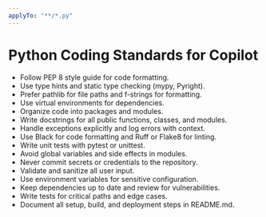 ```yaml
---
applyTo: "**/*.py"
---
```

# Python Coding Standards for Copilot

- Follow PEP 8 style guide for code formatting.
- Use type hints and static type checking (mypy, Pyright).
- Prefer pathlib for file paths and f-strings for formatting.
- Use virtual environments for dependencies.
- Organize code into packages and modules.
- Write docstrings for all public functions, classes, and modules.
- Handle exceptions explicitly and log errors with context.
- Use Black for code formatting and Ruff or Flake8 for linting.
- Write unit tests with pytest or unittest.
- Avoid global variables and side effects in modules.
- Never commit secrets or credentials to the repository.
- Validate and sanitize all user input.
- Use environment variables for sensitive configuration.
- Keep dependencies up to date and review for vulnerabilities.
- Write tests for critical paths and edge cases.
- Document all setup, build, and deployment steps in README.md.
